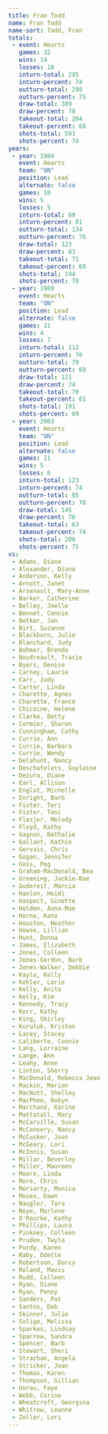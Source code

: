 ```yaml
---
title: Fran Todd
name: Fran Todd
name-sort: Todd, Fran
totals:
 - event: Hearts
   games: 32
   wins: 14
   losses: 18
   inturn-total: 295
   inturn-percent: 74
   outturn-total: 298
   outturn-percent: 75
   draw-total: 389
   draw-percent: 78
   takeout-total: 204
   takeout-percent: 68
   shots-total: 593
   shots-percent: 74
years:
 - year: 1984
   event: Hearts
   team: "ON"
   position: Lead
   alternate: false
   games: 10
   wins: 5
   losses: 5
   inturn-total: 60
   inturn-percent: 81
   outturn-total: 134
   outturn-percent: 76
   draw-total: 123
   draw-percent: 83
   takeout-total: 71
   takeout-percent: 69
   shots-total: 194
   shots-percent: 78
 - year: 1989
   event: Hearts
   team: "ON"
   position: Lead
   alternate: false
   games: 11
   wins: 4
   losses: 7
   inturn-total: 112
   inturn-percent: 70
   outturn-total: 79
   outturn-percent: 69
   draw-total: 121
   draw-percent: 74
   takeout-total: 70
   takeout-percent: 61
   shots-total: 191
   shots-percent: 69
 - year: 2003
   event: Hearts
   team: "ON"
   position: Lead
   alternate: false
   games: 11
   wins: 5
   losses: 6
   inturn-total: 123
   inturn-percent: 74
   outturn-total: 85
   outturn-percent: 78
   draw-total: 145
   draw-percent: 76
   takeout-total: 63
   takeout-percent: 74
   shots-total: 208
   shots-percent: 75
vs:
 - Adams, Diane
 - Alexander, Diane
 - Anderson, Kelly
 - Arnott, Janet
 - Arsenault, Mary-Anne
 - Barker, Catherine
 - Belley, Joelle
 - Bennet, Connie
 - Betker, Jan
 - Birt, Suzanne
 - Blackburn, Julie
 - Blanchard, Judy
 - Bohmer, Brenda
 - Boudreault, Tracie
 - Byers, Denise
 - Carney, Laurie
 - Carr, Judy
 - Carter, Linda
 - Charette, Agnes
 - Charette, France
 - Chicoine, Helene
 - Clarke, Betty
 - Cormier, Sharon
 - Cunningham, Cathy
 - Currie, Ann
 - Currie, Barbara
 - Currie, Wendy
 - Delahunt, Nancy
 - Deschatelets, Guylaine
 - Dezura, Diane
 - Earl, Allison
 - Englot, Michelle
 - Enright, Barb
 - Fister, Teri
 - Fister, Toni
 - Flesjer, Melody
 - Floyd, Kathy
 - Gagnon, Nathalie
 - Gallant, Kathie
 - Gervais, Chris
 - Gogan, Jennifer
 - Goss, Peg
 - Graham-MacDonald, Bea
 - Greening, Jackie-Rae
 - Gudereit, Marcia
 - Hanlon, Heidi
 - Haspect, Ginette
 - Holden, Anna-Mae
 - Horne, Kate
 - Houston, Heather
 - Howse, Lillian
 - Hunt, Donna
 - James, Elizabeth
 - Jones, Colleen
 - Jones-Gordon, Barb
 - Jones-Walker, Debbie
 - Kaylo, Kelly
 - Kehler, Lorie
 - Kelly, Anita
 - Kelly, Kim
 - Kennedy, Tracy
 - Kerr, Kathy
 - King, Shirley
 - Kuruluk, Kristen
 - Lacey, Stacey
 - Laliberte, Connie
 - Lang, Lorraine
 - Lange, Ann
 - Leahy, Anne
 - Linton, Sherry
 - MacDonald, Rebecca Jean
 - Mackin, Marion
 - MacNutt, Shelley
 - MacPhee, Robyn
 - Marchand, Karine
 - Mattatall, Mary
 - McCarville, Susan
 - McConnery, Nancy
 - McCusker, Joan
 - McGeary, Lori
 - McInnis, Susan
 - Millar, Beverley
 - Miller, Maureen
 - Moore, Linda
 - More, Chris
 - Moriarty, Monica
 - Moses, Dawn
 - Naugler, Tara
 - Noye, Marlene
 - O'Rourke, Kathy
 - Phillips, Laura
 - Pinkney, Colleen
 - Pruden, Twyla
 - Purdy, Karen
 - Raby, Odette
 - Robertson, Darcy
 - Roland, Mavis
 - Rudd, Colleen
 - Ryan, Diane
 - Ryan, Penny
 - Sanders, Pat
 - Santos, Deb
 - Skinner, Julie
 - Soligo, Melissa
 - Sparkes, Lindsay
 - Sparrow, Sandra
 - Spencer, Barb
 - Stewart, Sheri
 - Strachan, Angela
 - Stricker, Joan
 - Thomas, Karen
 - Thompson, Gillian
 - Unrau, Faye
 - Webb, Corine
 - Wheatcroft, Georgina
 - Whitrow, Leanne
 - Zeller, Lori
---
```

